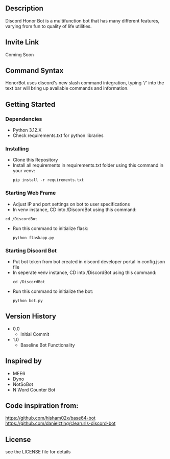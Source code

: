 ## Description

Discord Honor Bot is a multifunction bot that has many different features, varying from fun to quality of life utilities. 

## Invite Link
  Coming Soon

## Command Syntax
  HonorBot uses discord's new slash command integration, typing '/' into the text bar will bring up available commands and information.

## Getting Started

### Dependencies

* Python 3.12.X
* Check requirements.txt for python libraries

### Installing

* Clone this Repository
* Install all requirements in requirements.txt folder using this command in your venv:
  ```
  pip install -r requirements.txt
  ```
### Starting Web Frame
* Adjust IP and port settings on bot to user specifications
*  In venv instance, CD into /DiscordBot using this command:
  ```
  cd /DiscordBot
  ```
* Run this command to initialize flask:
  ```
  python flaskapp.py
  ```
  
### Starting Discord Bot

* Put bot token from bot created in discord developer portal in config.json file
* In seperate venv instance, CD into /DiscordBot using this command:
  ```
  cd /DiscordBot
  ```
* Run this command to initialize the bot:
  ```
  python bot.py
  ```

## Version History

* 0.0
    * Initial Commit
* 1.0
    * Baseline Bot Functionality

## Inspired by

* MEE6
* Dyno
* NotSoBot
* N Word Counter Bot

## Code inspiration from:
https://github.com/hisham02x/base64-bot
https://github.com/danielzting/clearurls-discord-bot


## License

see the LICENSE file for details
